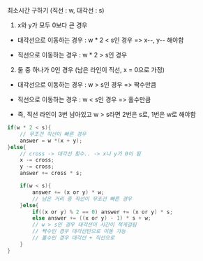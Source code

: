 최소시간 구하기 (직선 : w, 대각선 : s)

1) x와 y가 모두 0보다 큰 경우

- 대각선으로 이동하는 경우 : w * 2 < s인 경우 => x--, y-- 해야함

- 직선으로 이동하는 경우 : w * 2 > s인 경우

2) 둘 중 하나가 0인 경우 (남은 라인이 직선, x = 0으로 가정)

- 대각선으로 이동하는 경우 : w > s인 경우 => 짝수만큼

- 직선으로 이동하는 경우 : w < s인 경우 => 홀수만큼

- 즉, 직선 라인이 3번 남아있고 w > s라면 2번은 s로, 1번은 w로 해야함

```c
if(w * 2 < s){
    // 무조건 직선이 빠른 경우
    answer = w *(x + y);
}else{
    // cross -> 대각선 횟수.. -> x나 y가 0이 됨
    x -= cross;
    y -= cross;
    answer += cross * s;

    if(w < s){
        answer += (x or y) * w;
        // 남은 거리 중 직선이 무조건 빠른 경우
    }else{
        if((x or y) % 2 == 0) answer += (x or y) * s;
        else answer += ((x or y) - 1) * s + w;
        // w > s인 경우 대각선이 시간이 적게걸림
        // 짝수인 경우 대각선만으로 이동 가능
        // 홀수인 경우 대각선 + 직선으로
    }
}
```